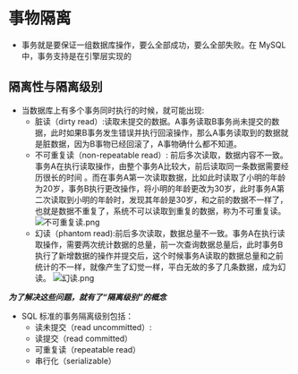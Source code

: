 # 事物隔离

* 事务就是要保证一组数据库操作，要么全部成功，要么全部失败。在 MySQL 中，事务支持是在引擎层实现的

## 隔离性与隔离级别

* 当数据库上有多个事务同时执行的时候，就可能出现:
  * 脏读（dirty read）:读取未提交的数据。A事务读取B事务尚未提交的数据，此时如果B事务发生错误并执行回滚操作，那么A事务读取到的数据就是脏数据，因为B事物已经回滚了，A事物确什么都不知道。
  * 不可重复读（non-repeatable read）:  前后多次读取，数据内容不一致。 事务A在执行读取操作，由整个事务A比较大，前后读取同一条数据需要经历很长的时间 。而在事务A第一次读取数据，比如此时读取了小明的年龄为20岁，事务B执行更改操作，将小明的年龄更改为30岁，此时事务A第二次读取到小明的年龄时，发现其年龄是30岁，和之前的数据不一样了，也就是数据不重复了，系统不可以读取到重复的数据，称为不可重复读。
  ![不可重复读.png](https://i.loli.net/2021/04/14/fWXknrjv4lgCVM7.png)
  * 幻读（phantom read):前后多次读取，数据总量不一致。事务A在执行读取操作，需要两次统计数据的总量，前一次查询数据总量后，此时事务B执行了新增数据的操作并提交后，这个时候事务A读取的数据总量和之前统计的不一样，就像产生了幻觉一样，平白无故的多了几条数据，成为幻读。
  ![幻读.png](https://i.loli.net/2021/04/14/MQoSJ6tgRNr1Vad.png)

***为了解决这些问题，就有了“隔离级别”的概念***

* SQL 标准的事务隔离级别包括：
  * 读未提交（read uncommitted）: 
  * 读提交（read committed）
  * 可重复读（repeatable read）
  * 串行化（serializable）

